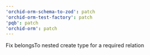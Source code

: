 ```yaml
---
'orchid-orm-schema-to-zod': patch
'orchid-orm-test-factory': patch
'pqb': patch
'orchid-orm': patch
---
```


Fix belongsTo nested create type for a required relation
